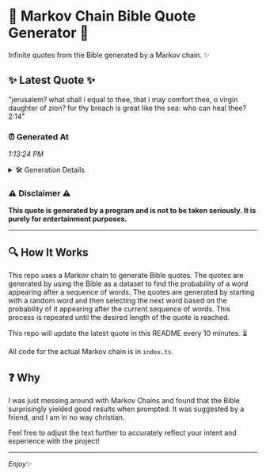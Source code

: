 # 📖 Markov Chain Bible Quote Generator 📖

Infinite quotes from the Bible generated by a Markov chain. ✨

## ✨ Latest Quote ✨
"jerusalem? what shall i equal to thee, that i may comfort thee, o virgin daughter of zion? for thy breach is great like the sea: who can heal thee? 2:14"

### ⏰ Generated At
*1:13:24 PM*

<details>
    <summary>🛠️ Generation Details</summary>
    <p>
        <strong>🌱 Seed:</strong> jerusalem?<br>
        <strong>🔄 Iterations:</strong> 29<br>
        <strong>📜 Context History:</strong><br>[ jerusalem? ]: what<br>[ jerusalem?, what ]: shall<br>[ jerusalem?, what, shall ]: i<br>[ jerusalem?, what, shall, i ]: equal<br>[ jerusalem?, what, shall, i, equal ]: to<br>[ jerusalem?, what, shall, i, equal, to ]: thee,<br>[ what, shall, i, equal, to, thee, ]: that<br>[ shall, i, equal, to, thee,, that ]: i<br>[ i, equal, to, thee,, that, i ]: may<br>[ equal, to, thee,, that, i, may ]: comfort<br>[ to, thee,, that, i, may, comfort ]: thee,<br>[ thee,, that, i, may, comfort, thee, ]: o<br>[ that, i, may, comfort, thee,, o ]: virgin<br>[ i, may, comfort, thee,, o, virgin ]: daughter<br>[ may, comfort, thee,, o, virgin, daughter ]: of<br>[ comfort, thee,, o, virgin, daughter, of ]: zion?<br>[ thee,, o, virgin, daughter, of, zion? ]: for<br>[ o, virgin, daughter, of, zion?, for ]: thy<br>[ virgin, daughter, of, zion?, for, thy ]: breach<br>[ daughter, of, zion?, for, thy, breach ]: is<br>[ of, zion?, for, thy, breach, is ]: great<br>[ zion?, for, thy, breach, is, great ]: like<br>[ for, thy, breach, is, great, like ]: the<br>[ thy, breach, is, great, like, the ]: sea:<br>[ breach, is, great, like, the, sea: ]: who<br>[ is, great, like, the, sea:, who ]: can<br>[ great, like, the, sea:, who, can ]: heal<br>[ like, the, sea:, who, can, heal ]: thee?<br>[ the, sea:, who, can, heal, thee? ]: 2:14<br>
    </p>
</details>

### ⚠️ Disclaimer ⚠️
**This quote is generated by a program and is not to be taken seriously. It is purely for entertainment purposes.**

---

## 🔍 How It Works

This repo uses a Markov chain to generate Bible quotes. The quotes are generated by using the Bible as a dataset to find the probability of a word appearing after a sequence of words. The quotes are generated by starting with a random word and then selecting the next word based on the probability of it appearing after the current sequence of words. This process is repeated until the desired length of the quote is reached.

This repo will update the latest quote in this README every 10 minutes. ⏳

All code for the actual Markov chain is in `index.ts`.

## ❓ Why

I was just messing around with Markov Chains and found that the Bible surprisingly yielded good results when prompted. 
It was suggested by a friend, and I am in no way christian.

Feel free to adjust the text further to accurately reflect your intent and experience with the project!

---

*Enjoy*✨
